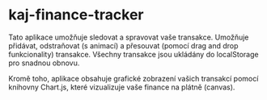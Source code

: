 # kaj-finance-tracker
Tato aplikace umožňuje sledovat a spravovat vaše transakce. Umožňuje přidávat, odstraňovat (s animací) a přesouvat (pomocí drag and drop funkcionality) transakce. Všechny transakce jsou ukládány do localStorage pro snadnou obnovu.

Kromě toho, aplikace obsahuje grafické zobrazení vašich transakcí pomocí knihovny Chart.js, které vizualizuje vaše finance na plátně (canvas). 
